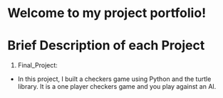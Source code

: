 # Welcome to my project portfolio! </br>

# Brief Description of each Project

1. Final_Project:
* In this project, I built a checkers game using Python and the turtle library.  It is a one player checkers game and you play against an AI.


